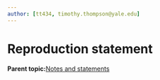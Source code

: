 ```yaml
---
author: [tt434, timothy.thompson@yale.edu]
---
```


# Reproduction statement

**Parent topic:**[Notes and statements](../../concepts/notes_and_statements.md)

